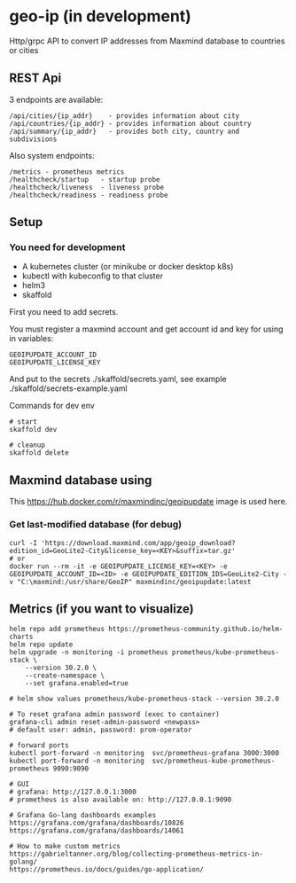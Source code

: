 # geo-ip (in development)

Http/grpc API to convert IP addresses from Maxmind database to countries or cities

## REST Api

3 endpoints are available:

    /api/cities/{ip_addr}    - provides information about city
    /api/countries/{ip_addr} - provides information about country
    /api/summary/{ip_addr}   - provides both city, country and subdivisions

Also system endpoints:

    /metrics - prometheus metrics
    /healthcheck/startup   - startup probe
    /healthcheck/liveness  - liveness probe
    /healthcheck/readiness - readiness probe

## Setup

### You need for development

* A kubernetes cluster (or minikube or docker desktop k8s)
* kubectl with kubeconfig to that cluster
* helm3
* skaffold

First you need to add secrets.

You must register a maxmind account and get account id and key for using in variables:

    GEOIPUPDATE_ACCOUNT_ID
    GEOIPUPDATE_LICENSE_KEY

And put to the secrets ./skaffold/secrets.yaml, see example ./skaffold/secrets-example.yaml

Commands for dev env

    # start
    skaffold dev

    # cleanup
    skaffold delete

## Maxmind database using

This https://hub.docker.com/r/maxmindinc/geoipupdate image is used here.

### Get last-modified database (for debug)

    curl -I 'https://download.maxmind.com/app/geoip_download?edition_id=GeoLite2-City&license_key=<KEY>&suffix=tar.gz'
    # or
    docker run --rm -it -e GEOIPUPDATE_LICENSE_KEY=<KEY> -e GEOIPUPDATE_ACCOUNT_ID=<ID> -e GEOIPUPDATE_EDITION_IDS=GeoLite2-City -v "C:\maxmind:/usr/share/GeoIP" maxmindinc/geoipupdate:latest

## Metrics (if you want to visualize)

    helm repo add prometheus https://prometheus-community.github.io/helm-charts
    helm repo update
    helm upgrade -n monitoring -i prometheus prometheus/kube-prometheus-stack \
        --version 30.2.0 \
        --create-namespace \
        --set grafana.enabled=true

    # helm show values prometheus/kube-prometheus-stack --version 30.2.0

    # To reset grafana admin password (exec to container)
    grafana-cli admin reset-admin-password <newpass>
    # default user: admin, password: prom-operator

    # forward ports
    kubectl port-forward -n monitoring  svc/prometheus-grafana 3000:3000
    kubectl port-forward -n monitoring  svc/prometheus-kube-prometheus-prometheus 9090:9090

    # GUI
    # grafana: http://127.0.0.1:3000
    # prometheus is also available on: http://127.0.0.1:9090

    # Grafana Go-lang dashboards examples
    https://grafana.com/grafana/dashboards/10826
    https://grafana.com/grafana/dashboards/14061

    # How to make custom metrics
    https://gabrieltanner.org/blog/collecting-prometheus-metrics-in-golang/
    https://prometheus.io/docs/guides/go-application/
